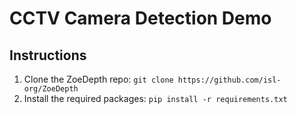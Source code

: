 # CCTV Camera Detection Demo

## Instructions
1. Clone the ZoeDepth repo: `git clone https://github.com/isl-org/ZoeDepth`
2. Install the required packages: `pip install -r requirements.txt`
